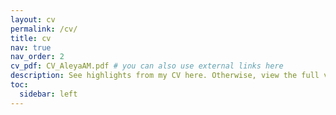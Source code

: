 ```yaml
---
layout: cv
permalink: /cv/
title: cv
nav: true
nav_order: 2
cv_pdf: CV_AleyaAM.pdf # you can also use external links here
description: See highlights from my CV here. Otherwise, view the full version by selecting the PDF button.
toc:
  sidebar: left
---
```

